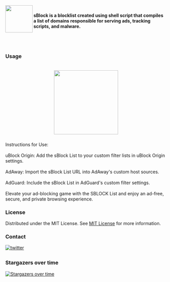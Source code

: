 <img align="left" height="85" src="https://camo.githubusercontent.com/54c5b0a3b74fcac5bdf3d66e1af7514779df10b8bb4cd42e22d90b0af1489ee0/68747470733a2f2f692e706f7374696d672e63632f7a58396d324b396e2f732d312e706e67"  />

###

<h4 align="left">sBlock is a blocklist created using shell script that compiles a list of domains responsible for serving ads, tracking scripts, and malware.</h4>

<br></br>
### Usage

<br clear="both">

<div align="center">
  <img height="200" src="https://i.postimg.cc/59Qskz3S/Screenshot-2025-02-15-230321.png"  />
</div>

###

<p align="left">Instructions for Use:<br><br>uBlock Origin: Add the sBlock List to your custom filter lists in uBlock Origin settings.<br><br>
  AdAway: Import the sBlock List URL into AdAway's custom host sources.<br><br>
  AdGuard: Include the sBlock List in AdGuard's custom filter settings.<br><br>
  Elevate your ad-blocking game with the SBLOCK List and enjoy an ad-free, secure, and private browsing experience.</p>

###
### License

Distributed under the MIT License. See [MIT License](https://opensource.org/licenses/MIT) for more information.

### Contact

<a href="https://twitter.com/swastiksagarr" target="_blank">
<img src=https://img.shields.io/badge/twitter-%2300acee.svg?&style=for-the-badge&logo=twitter&logoColor=white alt=twitter style="margin-bottom: 5px;" />
</a>

### Stargazers over time
[![Stargazers over time](https://starchart.cc/swastiksagar/sblock.svg?variant=adaptive)](https://starchart.cc/swastiksagar/sblock)
